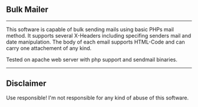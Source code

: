 <h2>Bulk Mailer</h2>
<hr>
<p>
This software is capable of bulk sending mails using basic PHPs mail method. It supports several X-Headers including specifing senders mail and date manipulation. The body of each email supports HTML-Code and can carry one attachement of any kind. 

Tested on apache web server with php support and sendmail binaries.
</p>
<hr>
<h2>Disclaimer</h2>
<p>
Use responsible! I'm not responsible for any kind of abuse of this software.
</p>
